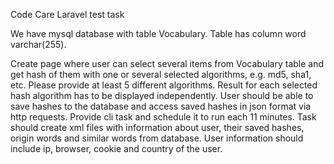 Code Care
Laravel test task

We have mysql database with table Vocabulary. Table has column word varchar(255).

Create page where user can select several items from Vocabulary table and get hash of them with one or several selected algorithms, e.g. md5, sha1, etc. Please provide at least 5 different algorithms. Result for each selected hash algorithm has to be displayed independently.
User should be able to save hashes to the database and access saved hashes in json format via http requests.
Provide cli task and schedule it to run each 11 minutes. Task should create xml files with information about user, their saved hashes, origin words and similar words from database. User information should include ip, browser, cookie and country of the user.
